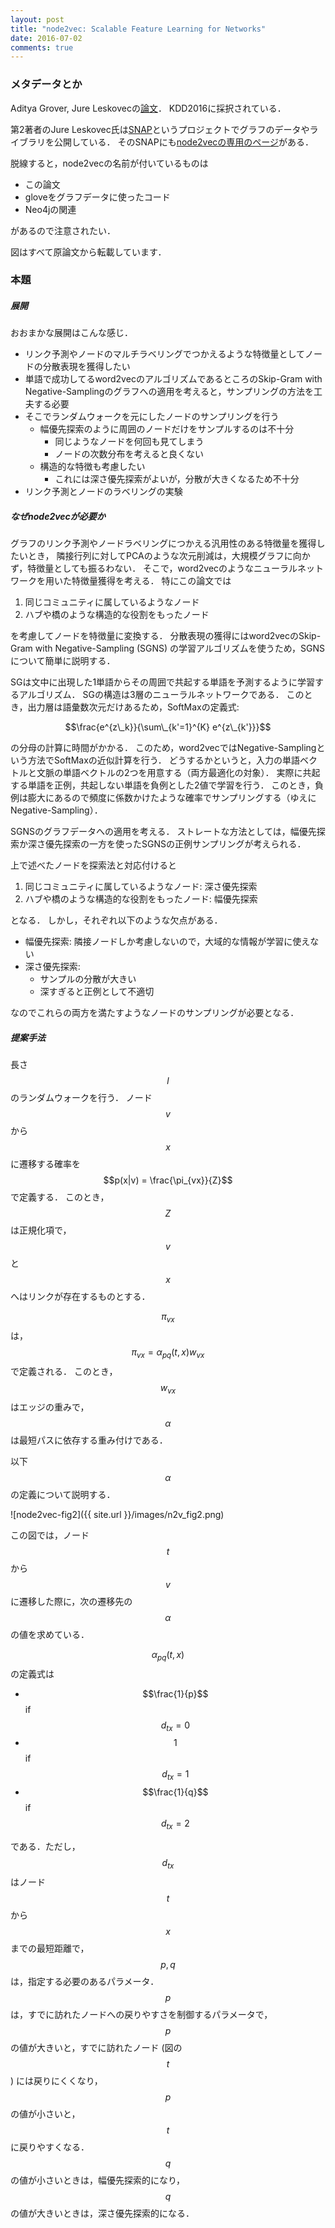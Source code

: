 ```yaml
---
layout: post
title: "node2vec: Scalable Feature Learning for Networks"
date: 2016-07-02
comments: true
---
```



### メタデータとか

Aditya Grover, Jure Leskovecの[論文](http://www.kdd.org/kdd2016/subtopic/view/node2vec-scalable-feature-learning-for-networks)．
KDD2016に採択されている．

第2著者のJure Leskovec氏は[SNAP](http://snap.stanford.edu/)というプロジェクトでグラフのデータやライブラリを公開している．
そのSNAPにも[node2vecの専用のページ](http://snap.stanford.edu/node2vec/)がある．

脱線すると，node2vecの名前が付いているものは

- この論文
- gloveをグラフデータに使ったコード
- Neo4jの関連

があるので注意されたい．

図はすべて原論文から転載しています．

### 本題

##### 展開

おおまかな展開はこんな感じ．

- リンク予測やノードのマルチラベリングでつかえるような特徴量としてノードの分散表現を獲得したい
- 単語で成功してるword2vecのアルゴリズムであるところのSkip-Gram with Negative-Samplingのグラフへの適用を考えると，サンプリングの方法を工夫する必要
- そこでランダムウォークを元にしたノードのサンプリングを行う
  - 幅優先探索のように周囲のノードだけをサンプルするのは不十分
    - 同じようなノードを何回も見てしまう
    - ノードの次数分布を考えると良くない
  - 構造的な特徴も考慮したい
    - これには深さ優先探索がよいが，分散が大きくなるため不十分
- リンク予測とノードのラベリングの実験

##### なぜnode2vecが必要か

グラフのリンク予測やノードラベリングにつかえる汎用性のある特徴量を獲得したいとき，
隣接行列に対してPCAのような次元削減は，大規模グラフに向かず，特徴量としても振るわない．
そこで，word2vecのようなニューラルネットワークを用いた特徴量獲得を考える．
特にこの論文では

1. 同じコミュニティに属しているようなノード
1. ハブや橋のような構造的な役割をもったノード

を考慮してノードを特徴量に変換する．
分散表現の獲得にはword2vecのSkip-Gram with Negative-Sampling (SGNS) の学習アルゴリズムを使うため，SGNSについて簡単に説明する．

SGは文中に出現した1単語からその周囲で共起する単語を予測するように学習するアルゴリズム．
SGの構造は3層のニューラルネットワークである．
このとき，出力層は語彙数次元だけあるため，SoftMaxの定義式:

$$\frac{e^{z\_k}}{\sum\_{k'=1}^{K} e^{z\_{k'}}}$$

の分母の計算に時間がかかる．
このため，word2vecではNegative-Samplingという方法でSoftMaxの近似計算を行う．
どうするかというと，入力の単語ベクトルと文脈の単語ベクトルの2つを用意する（両方最適化の対象）．
実際に共起する単語を正例，共起しない単語を負例とした2値で学習を行う．
このとき，負例は膨大にあるので頻度に係数かけたような確率でサンプリングする（ゆえにNegative-Sampling）．

SGNSのグラフデータへの適用を考える．
ストレートな方法としては，幅優先探索か深さ優先探索の一方を使ったSGNSの正例サンプリングが考えられる．

上で述べたノードを探索法と対応付けると

1. 同じコミュニティに属しているようなノード: 深さ優先探索
1. ハブや橋のような構造的な役割をもったノード: 幅優先探索

となる．
しかし，それぞれ以下のような欠点がある．

- 幅優先探索: 隣接ノードしか考慮しないので，大域的な情報が学習に使えない
- 深さ優先探索:
  - サンプルの分散が大きい
  - 深すぎると正例として不適切

なのでこれらの両方を満たすようなノードのサンプリングが必要となる．

##### 提案手法

長さ $$l$$ のランダムウォークを行う．
ノード $$v$$から$$x$$に遷移する確率を
$$p(x|v) = \frac{\pi_{vx}}{Z}$$
で定義する．
このとき，$$Z$$は正規化項で，$$v$$と$$x$$へはリンクが存在するものとする．

$$\pi_{vx}$$は，$$\pi_{vx}=\alpha_{pq}(t,x) w_{vx} $$で定義される．
このとき，$$w_{vx}$$はエッジの重みで，$$\alpha$$は最短パスに依存する重み付けである．

以下$$\alpha$$の定義について説明する．

![node2vec-fig2]({{ site.url }}/images/n2v_fig2.png)

この図では，ノード$$t$$から$$v$$に遷移した際に，次の遷移先の$$\alpha$$の値を求めている．

$$\alpha_{pq}(t,x)$$の定義式は

- $$\frac{1}{p}$$ if $$d_{tx}=0$$
- $$1 $$          if $$d_{tx}=1$$
- $$\frac{1}{q}$$ if $$d_{tx}=2$$

である．ただし，$$d_{tx}$$はノード$$t$$から$$x$$までの最短距離で，$$p,q$$は，指定する必要のあるパラメータ．
$$p$$は，すでに訪れたノードへの戻りやすさを制御するパラメータで，
$$p$$の値が大きいと，すでに訪れたノード (図の$$t$$) には戻りにくくなり，$$p$$の値が小さいと，$$t$$に戻りやすくなる．
$$q$$の値が小さいときは，幅優先探索的になり，$$q$$の値が大きいときは，深さ優先探索的になる．
